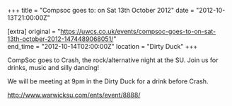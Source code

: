 +++
title = "Compsoc goes to: on Sat 13th October 2012"
date = "2012-10-13T21:00:00Z"

[extra]
original = "https://uwcs.co.uk/events/compsoc-goes-to-on-sat-13th-october-2012-1474489068051/"    
end_time = "2012-10-14T02:00:00Z"
location = "Dirty Duck"
+++

CompSoc goes to Crash, the rock/alternative night at the SU. Join us for drinks, music and silly dancing\!

We will be meeting at 9pm in the Dirty Duck for a drink before Crash.

http://www.warwicksu.com/ents/event/8888/

